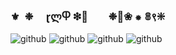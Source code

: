 ### ⚜ ❉  ɽლႴ ❇🌺  ❉🌻❀ ⁕ 𝟠९❇ 



![github](https://img.shields.io/badge/-welcome-cornflower?style=for-the-badge&logo=3M&logoColor=yello)
![github](https://img.shields.io/badge/-to-blue?style=for-the-badge&logo=Nike&logoColor=lightgreen)
![github](https://img.shields.io/badge/-my-pink?style=for-the-badge&logo=HP&logoColor=red)
![github](https://img.shields.io/badge/-webpage-orange?style=for-the-badge&logo=Pinterest&logoColor=blue)
















<!--
**passionfwend/passionfwend** is a ✨ _special_ ✨ repository because its `README.md` (this file) appears on your GitHub profile.

Here are some ideas to get you started:

- 🔭 I’m currently working on ...
- 🌱 I’m currently learning ...
- 👯 I’m looking to collaborate on ...
- 🤔 I’m looking for help with ...
- 💬 Ask me about ...
- 📫 How to reach me: ...
- 😄 Pronouns: ...
- ⚡ Fun fact: ...
-->
